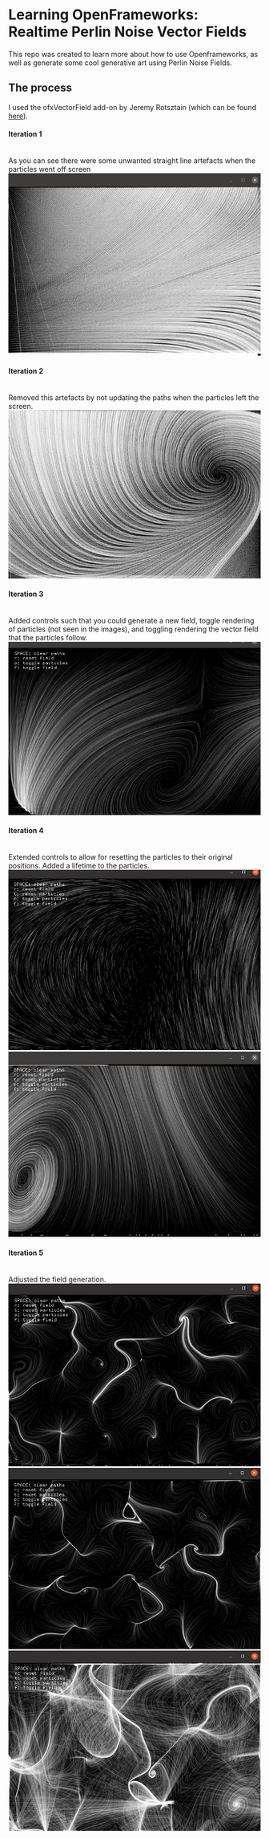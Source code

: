 
# Learning OpenFrameworks: Realtime Perlin Noise Vector Fields

This repo was created to learn more about how to use Openframeworks, as well as generate some cool generative art using Perlin Noise Fields.

## The process

I used the ofxVectorField add-on by Jeremy Rotsztain (which can be found [here](https://github.com/mantissa/ofxVectorField)).

#### Iteration 1
\
As you can see there were some unwanted straight line artefacts when the particles went off screen
![alt text](img/1.png)
#### Iteration 2
\
Removed this artefacts by not updating the paths when the particles left the screen.
![alt text](img/2.png)
#### Iteration 3
\
Added controls such that you could generate a new field, toggle rendering of particles (not seen in the images), and toggling rendering the vector field that the particles follow.
![alt text](img/3.png)
#### Iteration 4
\
Extended controls to allow for resetting the particles to their original positions. Added a lifetime to the particles.
![alt text](img/4.png)
![alt text](img/5.png)
#### Iteration 5
\
Adjusted the field generation.
![alt text](img/8.png)
![alt text](img/9.png)
![alt text](img/10.png)
